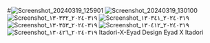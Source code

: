 #![Screenshot_20240319_125901](https://github.com/EyadGiMR/Itadori-X-Eyad/assets/164003604/921be752-3962-490e-8a55-2c908f167962)
![Screenshot_20240319_130100](https://github.com/EyadGiMR/Itadori-X-Eyad/assets/164003604/6ddfae0c-09ba-40a4-8e38-3c9ff9a0e8bc)
![Screenshot_٢٠٢٤٠٣١٩_١٣٠٣٣٢](https://github.com/EyadGiMR/Itadori-X-Eyad/assets/164003604/8a125639-edc4-4106-a314-c944c6904de9)
![Screenshot_٢٠٢٤٠٣١٩_١٣٠٣٤١](https://github.com/EyadGiMR/Itadori-X-Eyad/assets/164003604/5a602bb8-5d6d-4cd2-aea0-48e4c03b63a2)
![Screenshot_٢٠٢٤٠٣١٩_١٣٠٣٥٣](https://github.com/EyadGiMR/Itadori-X-Eyad/assets/164003604/c342fb04-2290-44d6-ad40-ac20eb3c5216)
![Screenshot_٢٠٢٤٠٣١٩_١٣٠٤١٢](https://github.com/EyadGiMR/Itadori-X-Eyad/assets/164003604/17185ce9-66ba-4dcc-86d1-20fcd176bf7e)
![Screenshot_٢٠٢٤٠٣١٩_١٣٠٤٢٦](https://github.com/EyadGiMR/Itadori-X-Eyad/assets/164003604/02a55369-e870-4fc4-bbfb-10a0137cdb1e)
 Itadori-X-Eyad
Design Eyad X Itadori 
